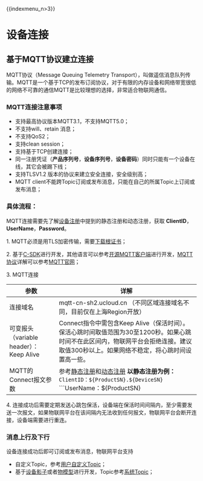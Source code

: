 {{indexmenu_n>3}}

# 设备连接

## 基于MQTT协议建立连接

MQTT协议（Message Queuing Telemetry Transport），叫做遥信消息队列传输。MQTT是一个基于TCP的发布订阅协议，对于有限的内存设备和网络带宽很低的网络不可靠的通信MQTT是比较理想的选择，非常适合物联网通信。



### MQTT连接注意事项

- 支持最高协议版本MQTT3.1，不支持MQTT5.0；
- 不支持will、retain 消息；
- 不支持QoS2；
- 支持clean session；
- 支持基于TCP创建连接；
- 同一注册凭证（**产品序列号**，**设备序列号**，**设备密码**）同时只能有一个设备在线，其它会被踢下线；
- 支持TLSV1.2 版本的协议来建立安全连接，安全级别高；
- MQTT client不能跨Topic订阅或发布消息，只能在自己的所属Topic上订阅或发布消息；



### 具体流程：

MQTT连接需要先了解[设备注册](../device_develop_guide/authenticate_devices/what_is_authenticate_devices)中提到的静态注册和动态注册，获取 **ClientID**，**UserName**，**Password**。

1\. MQTT必须是用TLS加密传输，需要[下载根证书](https://static.ucloud.cn/349d895b6a7d4f10b03f8118b021b894\.pem)；

2\. 基于[C-SDK]()进行开发，其他语言可以参考[开源MQTT客户端](https://github.com/mqtt/mqtt.github.io/wiki/libraries?spm=a2c4g.11186623.2.11.793e78dcLHxgZy)进行开发，[MQTT协议](http://mqtt.org/?spm=a2c4g.11186623.2.12.577678dc5E6Qcl)详解可以参考[MQTT官网](http://mqtt.org/?spm=a2c4g.11186623.2.12.577678dc5E6Qcl)；

3\. MQTT连接

|参数|详解|
|---|---|
|连接域名 | mqtt-cn-sh2.ucloud.cn （不同区域连接域名不同，目前仅在上海Region开放）|
|可变报头（variable header）：Keep Alive  |  Connect指令中需包含Keep Alive（保活时间）。<br>保活心跳时间取值范围为30至1200秒。如果心跳时间不在此区间内，物联网平台会拒绝连接。建议取值300秒以上。如果网络不稳定，将心跳时间设置高一些。|
|MQTT的Connect报文参数|参考[静态注册](../device_develop_guide/authenticate_devices/unique-certificate-per-device_authentication)和[动态注册](../device_develop_guide/authenticate_devices/unique-certificate-per-product_authentication)  **以静态注册为例：**```ClientID：${ProductSN}.${DeviceSN}``` ```UserName：${ProductSN}|${DeviceSN}|${authmode}``` ```authmode: 静态注册为1；动态注册为2``` ``` Password：${DevSecret}```|

4\. 连接成功后需要定期发送心跳包保活，设备端在保活时间间隔内，至少需要发送一次报文，如果物联网平台在该间隔内无法收到任何报文，物联网平台会断开连接，设备端需要进行重连。  



### 消息上行及下行

设备连接成功后即可订阅或发布消息，物联网平台支持

- 自定义Topic，参考[用户自定义Topic](../console_guide/product_device/topic#用户自定义Topic)；
- 基于[设备影子](../console_guide/device_shadow/waht_is_deviceshadow)或者[物模型](../console_guide/thingmode/what_is_thingmode)进行开发，Topic参考[系统Topic](../console_guide/product_device/topic#系统Topic)；
